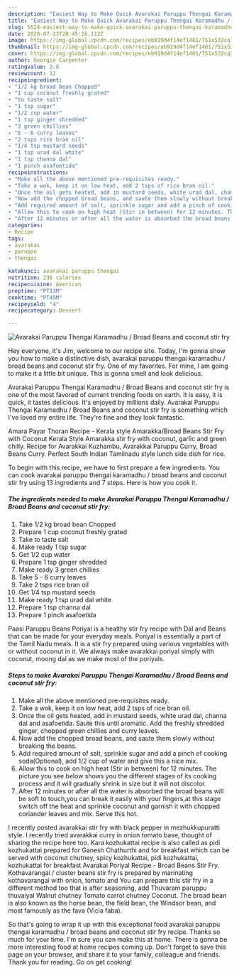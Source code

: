```yaml
---
description: "Easiest Way to Make Quick Avarakai Paruppu Thengai Karamadhu / Broad Beans and coconut stir fry"
title: "Easiest Way to Make Quick Avarakai Paruppu Thengai Karamadhu / Broad Beans and coconut stir fry"
slug: 5524-easiest-way-to-make-quick-avarakai-paruppu-thengai-karamadhu-broad-beans-and-coconut-stir-fry
date: 2020-07-23T20:45:16.112Z
image: https://img-global.cpcdn.com/recipes/eb919d4f14ef1401/751x532cq70/avarakai-paruppu-thengai-karamadhu-broad-beans-and-coconut-stir-fry-recipe-main-photo.jpg
thumbnail: https://img-global.cpcdn.com/recipes/eb919d4f14ef1401/751x532cq70/avarakai-paruppu-thengai-karamadhu-broad-beans-and-coconut-stir-fry-recipe-main-photo.jpg
cover: https://img-global.cpcdn.com/recipes/eb919d4f14ef1401/751x532cq70/avarakai-paruppu-thengai-karamadhu-broad-beans-and-coconut-stir-fry-recipe-main-photo.jpg
author: Georgie Carpenter
ratingvalue: 3.8
reviewcount: 12
recipeingredient:
- "1/2 kg broad bean Chopped"
- "1 cup coconut freshly grated"
- "to taste salt"
- "1 tsp sugar"
- "1/2 cup water"
- "1 tsp ginger shredded"
- "3 green chillies"
- "5 - 6 curry leaves"
- "2 tsps rice bran oil"
- "1/4 tsp mustard seeds"
- "1 tsp urad dal white"
- "1 tsp channa dal"
- "1 pinch asafoetida"
recipeinstructions:
- "Make all the above mentioned pre-requisites ready."
- "Take a wok, keep it on low heat, add 2 tsps of rice bran oil."
- "Once the oil gets heated, add in mustard seeds, white urad dal, channa dal and asafoetida. Saute this until aromatic. Add the freshly shredded ginger, chopped green chillies and curry leaves."
- "Now add the chopped broad beans, and saute them slowly without breaking the beans."
- "Add required amount of salt, sprinkle sugar and add a pinch of cooking soda(Optional), add 1/2 cup of water and give this a nice mix."
- "Allow this to cook on high heat (Stir in between) for 12 minutes. The picture you see below shows you the different stages of its cooking process and it will gradually shrink in size but it will not discolor."
- "After 12 minutes or after all the water is absorbed the broad beans will be soft to touch,you can break it easily with your fingers,at this stage switch off the heat and sprinkle coconut and garnish it with chopped coriander leaves and mix. Serve this hot."
categories:
- Recipe
tags:
- avarakai
- paruppu
- thengai

katakunci: avarakai paruppu thengai 
nutrition: 236 calories
recipecuisine: American
preptime: "PT13M"
cooktime: "PT49M"
recipeyield: "4"
recipecategory: Dessert

---
```



![Avarakai Paruppu Thengai Karamadhu / Broad Beans and coconut stir fry](https://img-global.cpcdn.com/recipes/eb919d4f14ef1401/751x532cq70/avarakai-paruppu-thengai-karamadhu-broad-beans-and-coconut-stir-fry-recipe-main-photo.jpg)

Hey everyone, it's Jim, welcome to our recipe site. Today, I'm gonna show you how to make a distinctive dish, avarakai paruppu thengai karamadhu / broad beans and coconut stir fry. One of my favorites. For mine, I am going to make it a little bit unique. This is gonna smell and look delicious.

Avarakai Paruppu Thengai Karamadhu / Broad Beans and coconut stir fry is one of the most favored of current trending foods on earth. It is easy, it is quick, it tastes delicious. It's enjoyed by millions daily. Avarakai Paruppu Thengai Karamadhu / Broad Beans and coconut stir fry is something which I've loved my entire life. They're fine and they look fantastic.

Amara Payar Thoran Recipe - Kerala style Amarakka/Broad Beans Stir Fry with Coconut Kerala Style Amarakka stir fry with coconut, garlic and green chilly. Recipe for Avarakkai Kuzhambu, Avarakkai Paruppu Curry, Broad Beans Curry. Perfect South Indian Tamilnadu style lunch side dish for rice.


To begin with this recipe, we have to first prepare a few ingredients. You can cook avarakai paruppu thengai karamadhu / broad beans and coconut stir fry using 13 ingredients and 7 steps. Here is how you cook it.

<!--inarticleads1-->

##### The ingredients needed to make Avarakai Paruppu Thengai Karamadhu / Broad Beans and coconut stir fry:

1. Take 1/2 kg broad bean Chopped
1. Prepare 1 cup coconut freshly grated
1. Take to taste salt
1. Make ready 1 tsp sugar
1. Get 1/2 cup water
1. Prepare 1 tsp ginger shredded
1. Make ready 3 green chillies
1. Take 5 - 6 curry leaves
1. Take 2 tsps rice bran oil
1. Get 1/4 tsp mustard seeds
1. Make ready 1 tsp urad dal white
1. Prepare 1 tsp channa dal
1. Prepare 1 pinch asafoetida


Paasi Paruppu Beans Poriyal is a healthy stir fry recipe with Dal and Beans that can be made for your everyday meals. Poriyal is essentially a part of the Tamil Nadu meals. It is a stir fry prepared using various vegetables with or without coconut in it. We always make avarakkai poriyal simply with coconut, moong dal as we make most of the poriyals. 

<!--inarticleads2-->

##### Steps to make Avarakai Paruppu Thengai Karamadhu / Broad Beans and coconut stir fry:

1. Make all the above mentioned pre-requisites ready.
1. Take a wok, keep it on low heat, add 2 tsps of rice bran oil.
1. Once the oil gets heated, add in mustard seeds, white urad dal, channa dal and asafoetida. Saute this until aromatic. Add the freshly shredded ginger, chopped green chillies and curry leaves.
1. Now add the chopped broad beans, and saute them slowly without breaking the beans.
1. Add required amount of salt, sprinkle sugar and add a pinch of cooking soda(Optional), add 1/2 cup of water and give this a nice mix.
1. Allow this to cook on high heat (Stir in between) for 12 minutes. The picture you see below shows you the different stages of its cooking process and it will gradually shrink in size but it will not discolor.
1. After 12 minutes or after all the water is absorbed the broad beans will be soft to touch,you can break it easily with your fingers,at this stage switch off the heat and sprinkle coconut and garnish it with chopped coriander leaves and mix. Serve this hot.


I recently posted avarakkai stir fry with black pepper in mezhukkupuratti style. I recently tried avarakkai curry in onion tomato base, thought of sharing the recipe here too. Kara kozhukattai recipe is also called as pidi kozhukattai prepared for Ganesh Chathurthi and for breakfast which can be served with coconut chutney, spicy kozhukattai, pidi kozhukattai, kozhukattai for breakfast Avarakai Poriyal Recipe - Broad Beans Stir Fry. Kothavarangai / cluster beans stir fry is prepared by marinating kothavarangai with onion, tomato and You can prepare this stir fry in a different method too that is after seasoning, add Thuvaram paruppu thuvaiyal Walnut chutney Tomato carrot chutney Coconut. The broad bean is also known as the horse bean, the field bean, the Windsor bean, and most famously as the fava (Vicia faba). 

So that's going to wrap it up with this exceptional food avarakai paruppu thengai karamadhu / broad beans and coconut stir fry recipe. Thanks so much for your time. I'm sure you can make this at home. There is gonna be more interesting food at home recipes coming up. Don't forget to save this page on your browser, and share it to your family, colleague and friends. Thank you for reading. Go on get cooking!
